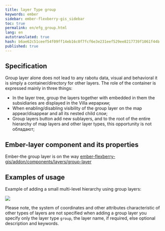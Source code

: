 ```yaml
--- 
title: layer Type group 
keywords: ember 
sidebar: ember-flexberry-gis_sidebar 
toc: true 
permalink: en/efg_group.html 
lang: en 
autotranslated: true 
hash: b6ae62c51ceef54f09ff14eb16c0f7fcf6e3e231eef529ee8217739f1061f44b 
published: true 
--- 
```


## Specification 

Group layer alone does not lead to any rabotu data, visual and behavioral it is simply a container/directory for other layers. 
The role of the container is expressed mainly in three things: 

* In the layer tree, group the layers together with embedded in them the subsidiaries are displayed in the Villa иерархии; 
* When enabling/disabling visibility of the group layer on the map appear/disappear and all its nested child слои; 
* Group layers button add new sublayers, and to the root of the entire hierarchy of map layers and other layer types, this opportunity is not обладают; 

## Ember-layer component and its properties 

Ember-the group layer is on the way [ember-flexberry-gis/addon/components/layers/group-layer](https://github.com/Flexberry/ember-flexberry-gis/blob/develop/addon/components/layers/group-layer.js) 

## Examples of usage 

Example of adding a small multi-level hierarchy using group layers: 

![](/images/pages/products/flexberry-gis/addons/ember-flexberry-gis/layers/efg_group/group-layer-example.png) 

Please note, the system of coordinates and other attributes characteristic of other types of layers are not specified when adding a group layer 
you specify only the layer type `group`, the layer name, if required, else optional description and keywords. 



